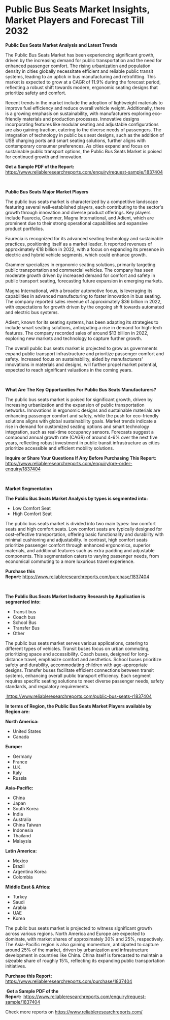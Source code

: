 <p><h1>Public Bus Seats Market Insights, Market Players and Forecast Till 2032</h1></p><p><strong>Public Bus Seats Market Analysis and Latest Trends</strong></p>
<p><p>The Public Bus Seats Market has been experiencing significant growth, driven by the increasing demand for public transportation and the need for enhanced passenger comfort. The rising urbanization and population density in cities globally necessitate efficient and reliable public transit systems, leading to an uptick in bus manufacturing and retrofitting. This market is expected to grow at a CAGR of 11.9% during the forecast period, reflecting a robust shift towards modern, ergonomic seating designs that prioritize safety and comfort.</p><p>Recent trends in the market include the adoption of lightweight materials to improve fuel efficiency and reduce overall vehicle weight. Additionally, there is a growing emphasis on sustainability, with manufacturers exploring eco-friendly materials and production processes. Innovative designs incorporating features like modular seating and adjustable configurations are also gaining traction, catering to the diverse needs of passengers. The integration of technology in public bus seat designs, such as the addition of USB charging ports and smart seating solutions, further aligns with contemporary consumer preferences. As cities expand and focus on sustainable public transport options, the Public Bus Seats Market is poised for continued growth and innovation.</p></p>
<p><strong>Get a Sample PDF of the Report:&nbsp;</strong> <a href="https://www.reliableresearchreports.com/enquiry/request-sample/1837404?utm_campaign=2252&utm_medium=2&utm_source=Github&utm_content=ia&utm_term=08022025&utm_id=public-bus-seats">https://www.reliableresearchreports.com/enquiry/request-sample/1837404</a></p>
<p>&nbsp;</p>
<p><strong>Public Bus Seats Major Market Players</strong></p>
<p><p>The public bus seats market is characterized by a competitive landscape featuring several well-established players, each contributing to the sector's growth through innovation and diverse product offerings. Key players include Faurecia, Grammer, Magna International, and Adient, which are prominent due to their strong operational capabilities and expansive product portfolios.</p><p>Faurecia is recognized for its advanced seating technology and sustainable practices, positioning itself as a market leader. It reported revenues of approximately €18 billion in 2022, with a focus on expanding its presence in electric and hybrid vehicle segments, which could enhance growth.</p><p>Grammer specializes in ergonomic seating solutions, primarily targeting public transportation and commercial vehicles. The company has seen moderate growth driven by increased demand for comfort and safety in public transport seating, forecasting future expansion in emerging markets.</p><p>Magna International, with a broader automotive focus, is leveraging its capabilities in advanced manufacturing to foster innovation in bus seating. The company reported sales revenue of approximately $36 billion in 2022, with expectations for growth driven by the ongoing shift towards automated and electric bus systems.</p><p>Adient, known for its seating systems, has been adapting its strategies to include smart seating solutions, anticipating a rise in demand for high-tech features. The company recorded sales of around $13 billion in 2022, exploring new markets and technology to capture further growth.</p><p>The overall public bus seats market is projected to grow as governments expand public transport infrastructure and prioritize passenger comfort and safety. Increased focus on sustainability, aided by manufacturers' innovations in materials and designs, will further propel market potential, expected to reach significant valuations in the coming years.</p></p>
<p>&nbsp;</p>
<p><strong>What Are The Key Opportunities For Public Bus Seats Manufacturers?</strong></p>
<p><p>The public bus seats market is poised for significant growth, driven by increasing urbanization and the expansion of public transportation networks. Innovations in ergonomic designs and sustainable materials are enhancing passenger comfort and safety, while the push for eco-friendly solutions aligns with global sustainability goals. Market trends indicate a rise in demand for customized seating options and smart technology integration, such as real-time occupancy sensors. Forecasts suggest a compound annual growth rate (CAGR) of around 4-6% over the next five years, reflecting robust investment in public transit infrastructure as cities prioritize accessible and efficient mobility solutions.</p></p>
<p><strong>Inquire or Share Your Questions If Any Before Purchasing This Report:</strong> <a href="https://www.reliableresearchreports.com/enquiry/pre-order-enquiry/1837404?utm_campaign=2252&utm_medium=2&utm_source=Github&utm_content=ia&utm_term=08022025&utm_id=public-bus-seats">https://www.reliableresearchreports.com/enquiry/pre-order-enquiry/1837404</a></p>
<p>&nbsp;</p>
<p><strong>Market Segmentation</strong></p>
<p><strong>The Public Bus Seats Market Analysis by types is segmented into:</strong></p>
<p><ul><li>Low Comfort Seat</li><li>High Comfort Seat</li></ul></p>
<p><p>The public bus seats market is divided into two main types: low comfort seats and high comfort seats. Low comfort seats are typically designed for cost-effective transportation, offering basic functionality and durability with minimal cushioning and adjustability. In contrast, high comfort seats prioritize passenger comfort through enhanced ergonomics, superior materials, and additional features such as extra padding and adjustable components. This segmentation caters to varying passenger needs, from economical commuting to a more luxurious travel experience.</p></p>
<p><strong>Purchase this Report:&nbsp;</strong><a href="https://www.reliableresearchreports.com/purchase/1837404?utm_campaign=2252&utm_medium=2&utm_source=Github&utm_content=ia&utm_term=08022025&utm_id=public-bus-seats">https://www.reliableresearchreports.com/purchase/1837404</a></p>
<p>&nbsp;</p>
<p><strong>The Public Bus Seats Market Industry Research by Application is segmented into:</strong></p>
<p><ul><li>Transit bus</li><li>Coach bus</li><li>School Bus</li><li>Transfer Bus</li><li>Other</li></ul></p>
<p><p>The public bus seats market serves various applications, catering to different types of vehicles. Transit buses focus on urban commuting, prioritizing space and accessibility. Coach buses, designed for long-distance travel, emphasize comfort and aesthetics. School buses prioritize safety and durability, accommodating children with age-appropriate designs. Transfer buses facilitate efficient connections between transit systems, enhancing overall public transport efficiency. Each segment requires specific seating solutions to meet diverse passenger needs, safety standards, and regulatory requirements.</p></p>
<p><a href="https://www.reliableresearchreports.com/public-bus-seats-r1837404?utm_campaign=2252&utm_medium=2&utm_source=Github&utm_content=ia&utm_term=08022025&utm_id=public-bus-seats">&nbsp;https://www.reliableresearchreports.com/public-bus-seats-r1837404</a></p>
<p><strong>In terms of Region, the Public Bus Seats Market Players available by Region are:</strong></p>
<p>
    <p> <strong> North America: </strong>
        <ul>
            <li>United States</li>
            <li>Canada</li>
        </ul>
        </p> 
    <p> <strong> Europe: </strong>
        <ul>
            <li>Germany</li>
            <li>France</li>
            <li>U.K.</li>
            <li>Italy</li>
            <li>Russia</li>
        </ul>
        </p> 
    <p> <strong> Asia-Pacific: </strong>
        <ul>
            <li>China</li>
            <li>Japan</li>
            <li>South Korea</li>
            <li>India</li>
            <li>Australia</li>
            <li>China Taiwan</li>
            <li>Indonesia</li>
            <li>Thailand</li>
            <li>Malaysia</li>
        </ul>
        </p> 
    <p> <strong> Latin America: </strong>
        <ul>
            <li>Mexico</li>
            <li>Brazil</li>
            <li>Argentina Korea</li>
            <li>Colombia</li>
        </ul>
        </p> 
    <p> <strong> Middle East & Africa: </strong>
        <ul>
            <li>Turkey</li>
            <li>Saudi</li>
            <li>Arabia</li>
            <li>UAE</li>
            <li>Korea</li>
        </ul>
    </p>
    </p>
<p><p>The public bus seats market is projected to witness significant growth across various regions. North America and Europe are expected to dominate, with market shares of approximately 30% and 25%, respectively. The Asia-Pacific region is also gaining momentum, anticipated to capture around 25% of the market, driven by urbanization and infrastructure development in countries like China. China itself is forecasted to maintain a sizeable share of roughly 15%, reflecting its expanding public transportation initiatives.</p></p>
<p><strong>Purchase this Report: </strong><a href="https://www.reliableresearchreports.com/purchase/1837404?utm_campaign=2252&utm_medium=2&utm_source=Github&utm_content=ia&utm_term=08022025&utm_id=public-bus-seats">https://www.reliableresearchreports.com/purchase/1837404</a></p>
<p>&nbsp;<strong>Get a Sample PDF of the Report:&nbsp;&nbsp;</strong><a href="https://www.reliableresearchreports.com/enquiry/request-sample/1837404?utm_campaign=2252&utm_medium=2&utm_source=Github&utm_content=ia&utm_term=08022025&utm_id=public-bus-seats">https://www.reliableresearchreports.com/enquiry/request-sample/1837404</a></p>
<p><strong></strong></p>
<p>Check more reports on <a href="https://www.reliableresearchreports.com/?utm_campaign=2252&utm_medium=2&utm_source=Github&utm_content=ia&utm_term=08022025&utm_id=public-bus-seats">https://www.reliableresearchreports.com/</a></p>